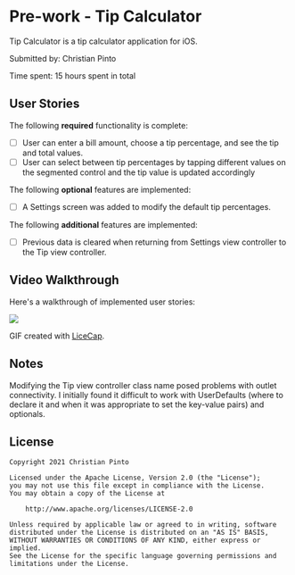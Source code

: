 # Pre-work - Tip Calculator

Tip Calculator is a tip calculator application for iOS.

Submitted by: Christian Pinto

Time spent: 15 hours spent in total

## User Stories

The following **required** functionality is complete:

* [ ] User can enter a bill amount, choose a tip percentage, and see the tip and total values.
* [ ] User can select between tip percentages by tapping different values on the segmented control and the tip value is updated accordingly

The following **optional** features are implemented:

* [ ] A Settings screen was added to modify the default tip percentages.

The following **additional** features are implemented:

- [ ] Previous data is cleared when returning from Settings view controller to the Tip view controller.

## Video Walkthrough

Here's a walkthrough of implemented user stories:

![](https://i.imgur.com/93L6U5Z.gif)

GIF created with [LiceCap](http://www.cockos.com/licecap/).

## Notes

Modifying the Tip view controller class name posed problems with outlet connectivity.
I initially found it difficult to work with UserDefaults (where to declare it and when it was appropriate to set the key-value pairs) and optionals.

## License

    Copyright 2021 Christian Pinto

    Licensed under the Apache License, Version 2.0 (the "License");
    you may not use this file except in compliance with the License.
    You may obtain a copy of the License at

        http://www.apache.org/licenses/LICENSE-2.0

    Unless required by applicable law or agreed to in writing, software
    distributed under the License is distributed on an "AS IS" BASIS,
    WITHOUT WARRANTIES OR CONDITIONS OF ANY KIND, either express or implied.
    See the License for the specific language governing permissions and
    limitations under the License.
